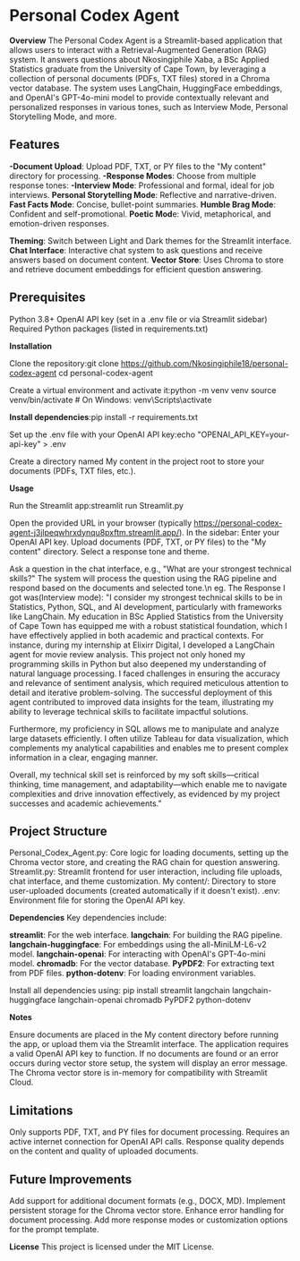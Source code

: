 # **Personal Codex Agent**
**Overview**
The Personal Codex Agent is a Streamlit-based application that allows users to interact with a Retrieval-Augmented Generation (RAG) system. It answers questions about Nkosingiphile Xaba, a BSc Applied Statistics graduate from the University of Cape Town, by leveraging a collection of personal documents (PDFs, TXT files) stored in a Chroma vector database. The system uses LangChain, HuggingFace embeddings, and OpenAI's GPT-4o-mini model to provide contextually relevant and personalized responses in various tones, such as Interview Mode, Personal Storytelling Mode, and more.

## **Features**

**-Document Upload**: Upload PDF, TXT, or PY files to the "My content" directory for processing.
**-Response Modes**: Choose from multiple response tones:
**-Interview Mode**: Professional and formal, ideal for job interviews.
**Personal Storytelling Mode**: Reflective and narrative-driven.
**Fast Facts Mode**: Concise, bullet-point summaries.
**Humble Brag Mode**: Confident and self-promotional.
**Poetic Mod**e: Vivid, metaphorical, and emotion-driven responses.


**Theming**: Switch between Light and Dark themes for the Streamlit interface.
**Chat Interface**: Interactive chat system to ask questions and receive answers based on document content.
**Vector Store**: Uses Chroma to store and retrieve document embeddings for efficient question answering.

## **Prerequisites**

Python 3.8+
OpenAI API key (set in a .env file or via Streamlit sidebar)
Required Python packages (listed in requirements.txt)

**Installation**

Clone the repository:git clone https://github.com/Nkosingiphile18/personal-codex-agent
cd personal-codex-agent


Create a virtual environment and activate it:python -m venv venv
source venv/bin/activate  # On Windows: venv\Scripts\activate


**Install dependencies**:pip install -r requirements.txt


Set up the .env file with your OpenAI API key:echo "OPENAI_API_KEY=your-api-key" > .env


Create a directory named My content in the project root to store your documents (PDFs, TXT files, etc.).

**Usage**

Run the Streamlit app:streamlit run Streamlit.py


Open the provided URL in your browser (typically https://personal-codex-agent-j3jlpeqwhrxdynqu8pxftm.streamlit.app/).
In the sidebar:
Enter your OpenAI API key.
Upload documents (PDF, TXT, or PY files) to the "My content" directory.
Select a response tone and theme.


Ask a question in the chat interface, e.g., "What are your strongest technical skills?"
The system will process the question using the RAG pipeline and respond based on the documents and selected tone.\n
eg. The Response I got was(Interview mode):
     "I consider my strongest technical skills to be in Statistics, Python, SQL, and AI development, particularly with frameworks like LangChain. My education in BSc Applied Statistics from the University of Cape Town has equipped me with a robust statistical foundation, which I have effectively applied in both academic and practical contexts.
For instance, during my internship at Elixirr Digital, I developed a LangChain agent for movie review analysis. This project not only honed my programming skills in Python but also deepened my understanding of natural language processing. I faced challenges in ensuring the accuracy and relevance of sentiment analysis, which required meticulous attention to detail and iterative problem-solving. The successful deployment of this agent contributed to improved data insights for the team, illustrating my ability to leverage technical skills to facilitate impactful solutions.

Furthermore, my proficiency in SQL allows me to manipulate and analyze large datasets efficiently. I often utilize Tableau for data visualization, which complements my analytical capabilities and enables me to present complex information in a clear, engaging manner.

Overall, my technical skill set is reinforced by my soft skills—critical thinking, time management, and adaptability—which enable me to navigate complexities and drive innovation effectively, as evidenced by my project successes and academic achievements."

## **Project Structure**

Personal_Codex_Agent.py: Core logic for loading documents, setting up the Chroma vector store, and creating the RAG chain for question answering.
Streamlit.py: Streamlit frontend for user interaction, including file uploads, chat interface, and theme customization.
My content/: Directory to store user-uploaded documents (created automatically if it doesn't exist).
.env: Environment file for storing the OpenAI API key.

**Dependencies**
Key dependencies include:

**streamlit**: For the web interface.
**langchain**: For building the RAG pipeline.
**langchain-huggingface**: For embeddings using the all-MiniLM-L6-v2 model.
**langchain-openai**: For interacting with OpenAI's GPT-4o-mini model.
**chromadb**: For the vector database.
**PyPDF2**: For extracting text from PDF files.
**python-dotenv**: For loading environment variables.

Install all dependencies using:
pip install streamlit langchain langchain-huggingface langchain-openai chromadb PyPDF2 python-dotenv

**Notes**

Ensure documents are placed in the My content directory before running the app, or upload them via the Streamlit interface.
The application requires a valid OpenAI API key to function.
If no documents are found or an error occurs during vector store setup, the system will display an error message.
The Chroma vector store is in-memory for compatibility with Streamlit Cloud.

## **Limitations**

Only supports PDF, TXT, and PY files for document processing.
Requires an active internet connection for OpenAI API calls.
Response quality depends on the content and quality of uploaded documents.

## **Future Improvements**

Add support for additional document formats (e.g., DOCX, MD).
Implement persistent storage for the Chroma vector store.
Enhance error handling for document processing.
Add more response modes or customization options for the prompt template.

**License**
This project is licensed under the MIT License.
